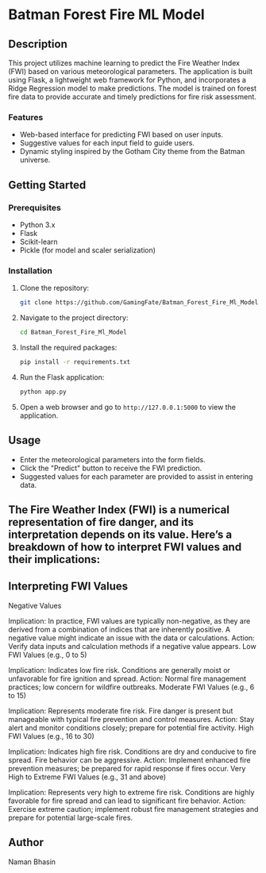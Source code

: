 
# Batman Forest Fire ML Model

## Description

This project utilizes machine learning to predict the Fire Weather Index (FWI) based on various meteorological parameters. The application is built using Flask, a lightweight web framework for Python, and incorporates a Ridge Regression model to make predictions. The model is trained on forest fire data to provide accurate and timely predictions for fire risk assessment.

### Features

- Web-based interface for predicting FWI based on user inputs.
- Suggestive values for each input field to guide users.
- Dynamic styling inspired by the Gotham City theme from the Batman universe.

## Getting Started

### Prerequisites

- Python 3.x
- Flask
- Scikit-learn
- Pickle (for model and scaler serialization)

### Installation

1. Clone the repository:
   ```bash
   git clone https://github.com/GamingFate/Batman_Forest_Fire_Ml_Model.git
   ```

2. Navigate to the project directory:
   ```bash
   cd Batman_Forest_Fire_Ml_Model
   ```

3. Install the required packages:
   ```bash
   pip install -r requirements.txt
   ```

4. Run the Flask application:
   ```bash
   python app.py
   ```

5. Open a web browser and go to `http://127.0.0.1:5000` to view the application.

## Usage

- Enter the meteorological parameters into the form fields.
- Click the "Predict" button to receive the FWI prediction.
- Suggested values for each parameter are provided to assist in entering data.

##  The Fire Weather Index (FWI) is a numerical representation of fire danger, and its interpretation depends on its value. Here’s a breakdown of how to interpret FWI values and their implications:

## Interpreting FWI Values
Negative Values

Implication: In practice, FWI values are typically non-negative, as they are derived from a combination of indices that are inherently positive. A negative value might indicate an issue with the data or calculations.
Action: Verify data inputs and calculation methods if a negative value appears.
Low FWI Values (e.g., 0 to 5)

Implication: Indicates low fire risk. Conditions are generally moist or unfavorable for fire ignition and spread.
Action: Normal fire management practices; low concern for wildfire outbreaks.
Moderate FWI Values (e.g., 6 to 15)

Implication: Represents moderate fire risk. Fire danger is present but manageable with typical fire prevention and control measures.
Action: Stay alert and monitor conditions closely; prepare for potential fire activity.
High FWI Values (e.g., 16 to 30)

Implication: Indicates high fire risk. Conditions are dry and conducive to fire spread. Fire behavior can be aggressive.
Action: Implement enhanced fire prevention measures; be prepared for rapid response if fires occur.
Very High to Extreme FWI Values (e.g., 31 and above)

Implication: Represents very high to extreme fire risk. Conditions are highly favorable for fire spread and can lead to significant fire behavior.
Action: Exercise extreme caution; implement robust fire management strategies and prepare for potential large-scale fires.  

## Author

Naman Bhasin
